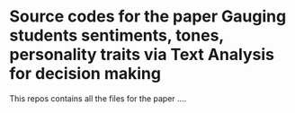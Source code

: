 # Source codes for the paper Gauging students sentiments, tones, personality traits via Text Analysis for decision making
This repos contains all the files for the paper ....
